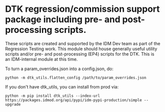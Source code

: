 # DTK regression/commission support package including pre- and post-processing scripts.

These scripts are created and supported by the IDM Dev team as part of the Regression Testing work. This module should house generally useful utility scripts and/or pre- and post-processing (EP4) scripts for the DTK. This is an IDM-internal module at this time.

To turn a param_overrides.json into a config.json, do:

```
python -m dtk_utils.flatten_config /path/to/param_overrides.json
```

If you don't have dtk_utils, you can install from prod via:
```
python -m pip install dtk_utils --index-url https://packages.idmod.org/api/pypi/idm-pypi-production/simple --upgrade
```
